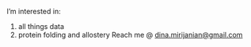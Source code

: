 I’m interested in:
1) all things data
2) protein folding and allostery
Reach me @ dina.mirijanian@gmail.com

